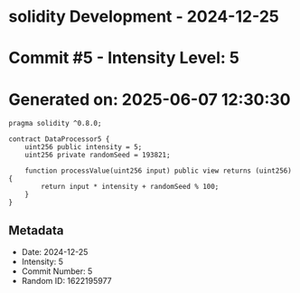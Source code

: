 ﻿# solidity Development - 2024-12-25
# Commit #5 - Intensity Level: 5
# Generated on: 2025-06-07 12:30:30
```solidity
pragma solidity ^0.8.0;

contract DataProcessor5 {
    uint256 public intensity = 5;
    uint256 private randomSeed = 193821;

    function processValue(uint256 input) public view returns (uint256) {
        return input * intensity + randomSeed % 100;
    }
}
```
## Metadata
- Date: 2024-12-25
- Intensity: 5
- Commit Number: 5
- Random ID: 1622195977
